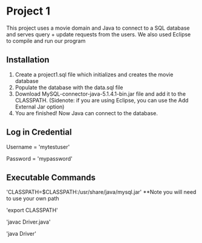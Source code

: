 # Project 1 

This project uses a movie domain and Java to connect to a SQL database and serves query + update requests from the users. We also used Eclipse to compile and run our program

## Installation

1. Create a project1.sql file which initializes and creates the movie database
2. Populate the database with the data.sql file 
3. Download MySQL-connector-java-5.1.4.1-bin.jar file and add it to the CLASSPATH. (Sidenote: if you are using Eclipse, you can use the Add External Jar option) 
4. You are finished! Now Java can connect to the database.


## Log in Credential
Username = 'mytestuser'

Password = 'mypassword'

## Executable Commands
'CLASSPATH=$CLASSPATH:/usr/share/java/mysql.jar' **Note you will need to use your own path

'export CLASSPATH'

'javac Driver.java'

'java Driver'
